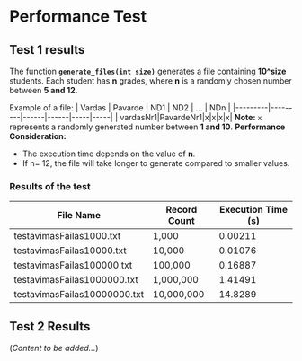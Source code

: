 
# Performance Test

## Test  1 results

The function **`generate_files(int size)`** generates a file containing **10^size** students. Each student has **n** grades, where **n** is a randomly chosen number between **5 and 12**.

Example of a file:
| Vardas  | Pavarde  | ND1  | ND2  | ... | NDn |
|---------|---------|------|------|-----|-----|
| vardasNr1|PavardeNr1|x|x|x|x|
**Note:** `x` represents a randomly generated number between **1 and 10**.
**Performance Consideration:**
 - The execution time depends on the value of **n**. 
 - If n= 12, the file will take longer to generate compared to smaller values.



### **Results of the test**
| File Name                  | Record Count  | Execution Time (s) |
|----------------------------|--------------|--------------------|
| testavimasFailas1000.txt   | 1,000        | 0.00211           |
| testavimasFailas10000.txt  | 10,000       | 0.01076           |
| testavimasFailas100000.txt | 100,000      | 0.16887           |
| testavimasFailas1000000.txt| 1,000,000    | 1.41491           |
| testavimasFailas10000000.txt| 10,000,000  | 14.8289           |
   
## **Test 2 Results**

(_Content to be added..._)
